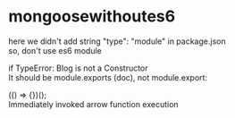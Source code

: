 # mongoosewithoutes6

here we didn't add string "type": "module" in package.json  
so, don't use es6 module

if TypeError: Blog is not a Constructor  
It should be module.exports (doc), not module.export:  

(() => {})();  
Immediately invoked arrow function execution  


